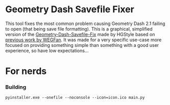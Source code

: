 # Geometry Dash Savefile Fixer

This tool fixes the most common problem causing Geometry Dash 2.1 failing to open (that being save file formatting).
This is a graphical, simplified version of the [Geometry-Dash-Savefile-Fix](https://github.com/HGStyle/GD-SaveFileFixer) made by HGStyle based on [previous work by WEGFan](https://github.com/WEGFan).
It was made for a very specific use-case more focused on providing something simple than something with a good user experience, so have low expectations...

# For nerds

### Building

```
pyinstaller.exe --onefile --noconsole --icon=icon.ico main.py
```
